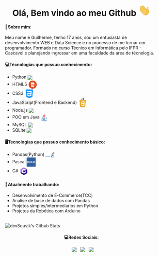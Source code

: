 
<h1 align="center"> Olá, Bem vindo ao meu Github <img src="https://github.com/GuilhermeDeitos/GuilhermeDeitos/blob/main/img/Hi.gif" width="40px"> </h1>

<h4> 💬Sobre mim: </h4>
<p>Meu nome é Guilherme, tenho 17 anos, sou um entusiasta de desenvolvimento WEB e Data Science e no processo de me tornar um programador. Formado no curso Técnico em Informática pelo IFPR - Cascavel e planejando ingressar em uma faculdade da área de técnologia.</p>

<h4> 💻Técnologias que possuo conhecimento: </h4>

<ul>
  <li> Python <img src="https://petbcc.ufscar.br/media/python.png" width="30px" align="center"> </li>
  <li> HTML5 <img src="https://github.com/GuilhermeDeitos/GuilhermeDeitos/blob/main/img/imagem_2021-06-09_115211.png" width="30px" align="center"> </li>
  <li> CSS3  <img src="https://github.com/GuilhermeDeitos/GuilhermeDeitos/blob/main/img/imagem_2021-06-09_115228.png" width="30px" align="center"> </li>
  <li> JavaScript(Frontend e Backend)  <img src="https://github.com/GuilhermeDeitos/GuilhermeDeitos/blob/main/img/imagem_2021-06-09_115244.png" width="30px" align="center"> </li>
  <li> Node.js <img src="https://walde.co/wp-content/uploads/2016/09/nodejs_logo.png" width="30px" align="center"> </li>
  <li> POO em Java<img src="https://github.com/GuilhermeDeitos/GuilhermeDeitos/blob/main/img/imagem_2021-06-09_125102.png " width="30px" align="center"></li>
  <li>MySQL <img src="https://www.blogson.com.br/wp-content/uploads/2020/12/logo-mysql-mysql-logo-png-images-are-download-crazypng-211.png" margin="10px" width="30px" align="center"></li>
   <li>SQLite <img src="https://logodownload.org/wp-content/uploads/2018/05/sqlite-logo.png" margin="10px" width="40px" align="center"></li>
</ul>

<h4> 🖥Tecnologias que possuo conhecimento básico:</h4>
<ul>
  <li> Pandas(Python)  <img src="https://github.com/GuilhermeDeitos/GuilhermeDeitos/blob/main/img/imagem_2021-06-09_115532.png" width="30px" align="center"></li>
  <li> Pascal  <img src="https://github.com/GuilhermeDeitos/GuilhermeDeitos/blob/main/img/imagem_2021-06-09_125138.png" width="30px" align="center"></li>
  <li> C#  <img src="https://github.com/GuilhermeDeitos/GuilhermeDeitos/blob/main/img/imagem_2021-06-09_125042.png" width="30px" align="center"></li>
</ul>

<h4>  🔭Atualmente trabalhando: </h4>
  
<ul>
  <li> Desenvolvimento de E-Commerce(TCC)</li>
  <li> Analise de base de dados com Pandas</li>
  <li> Projetos simples/intermediarios em Python </li>
  <li> Projetos da Robótica com Arduino </li>
</ul>

<br>

<img align="center" src="https://github-readme-stats.vercel.app/api/top-langs/?username=GuilhermeDeitos&include_all_commits=true&count_private=true&show_icons=true&line_height=20&title_color=7A7ADB&icon_color=2234AE&text_color=D3D3D3&bg_color=0,000000,130F40" alt="devSouvik's Github Stats">


</br>

<h4 align="center"> 💻Redes Sociais: </h4>


<p align="center">
&nbsp; <a href="https://www.instagram.com/guilherme_deitos/" target="_blank" rel="noopener noreferrer"><img src="https://img.icons8.com/plasticine/100/000000/instagram-new.png" width="50" /></a>  
&nbsp; <a href="https://www.linkedin.com/in/guilherme-augusto-deitos-alves-568131197/" target="_blank" rel="noopener noreferrer"><img src="https://img.icons8.com/plasticine/100/000000/linkedin.png" width="50" /></a>
&nbsp; <a href="mailto:guilherme.cascavel@gmail.com" target="_blank" rel="noopener noreferrer"><img src="https://img.icons8.com/plasticine/100/000000/gmail.png"  width="50" /></a>
</p>
